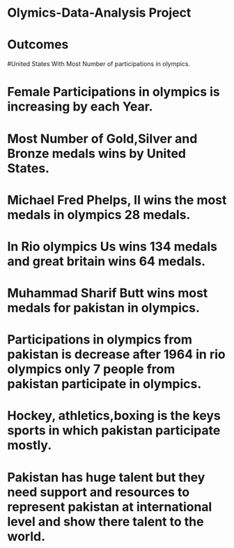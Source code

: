 # Olymics-Data-Analysis Project
# Outcomes
#United States With Most Number of participations in olympics.
# Female Participations in olympics is increasing by each Year.
# Most Number of Gold,Silver and Bronze medals wins by United States.
# Michael Fred Phelps, II	wins the most medals in olympics 28 medals.
# In Rio olympics Us wins 134 medals and great britain wins 64 medals.
# Muhammad Sharif Butt wins most medals for pakistan in olympics. 
# Participations in olympics from pakistan is decrease after 1964 in rio olympics only 7 people from pakistan participate in olympics.
# Hockey, athletics,boxing is the keys sports in which pakistan participate mostly.
# Pakistan has huge talent but they need support and resources to represent pakistan at international level and show there talent to the world.
